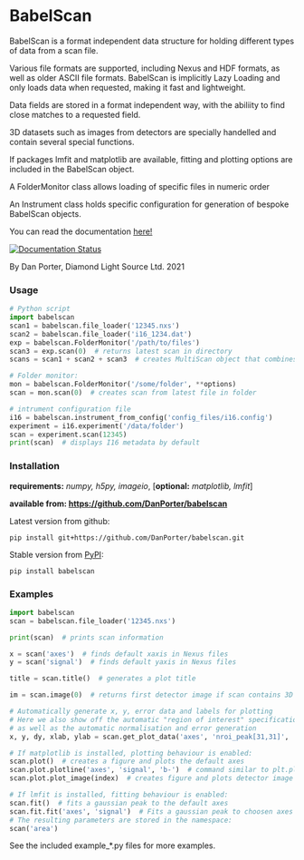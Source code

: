 # BabelScan
BabelScan is a format independent data structure for holding different types of data from a scan file.

Various file formats are supported, including Nexus and HDF formats, as well as older ASCII file formats. 
BabelScan is implicitly Lazy Loading and only loads data when requested, making it fast and lightweight.

Data fields are stored in a format independent way, with the abiliity to find close matches to a 
requested field.

3D datasets such as images from detectors are specially handelled and contain several special functions.

If packages lmfit and matplotlib are available, fitting and plotting options are included in the BabelScan object.

A FolderMonitor class allows loading of specific files in numeric order

An Instrument class holds specific configuration for generation of bespoke BabelScan objects.

You can read the documentation [here!](https://babelscan.readthedocs.io/en/latest/) 

[![Documentation Status](https://readthedocs.org/projects/babelscan/badge/?version=latest)](https://babelscan.readthedocs.io/en/latest/?badge=latest)

By Dan Porter, Diamond Light Source Ltd. 2021

### Usage
```python
# Python script
import babelscan
scan1 = babelscan.file_loader('12345.nxs')
scan2 = babelscan.file_loader('i16_1234.dat')
exp = babelscan.FolderMonitor('/path/to/files')
scan3 = exp.scan(0)  # returns latest scan in directory
scans = scan1 + scan2 + scan3  # creates MultiScan object that combines the 3 datasets

# Folder monitor:
mon = babelscan.FolderMonitor('/some/folder', **options)
scan = mon.scan(0)  # creates scan from latest file in folder

# intrument configuration file
i16 = babelscan.instrument_from_config('config_files/i16.config')
experiment = i16.experiment('/data/folder')
scan = experiment.scan(12345)
print(scan)  # displays I16 metadata by default
```

### Installation
**requirements:** *numpy, h5py, imageio*, [**optional:** *matplotlib, lmfit*]

**available from: https://github.com/DanPorter/babelscan**

Latest version from github:
```commandline
pip install git+https://github.com/DanPorter/babelscan.git
```
Stable version from [PyPI](https://pypi.org/project/babelscan/):
```commandline
pip install babelscan
```


### Examples
```python
import babelscan
scan = babelscan.file_loader('12345.nxs')

print(scan)  # prints scan information

x = scan('axes')  # finds default xaxis in Nexus files
y = scan('signal')  # finds default yaxis in Nexus files

title = scan.title()  # generates a plot title

im = scan.image(0)  # returns first detector image if scan contains 3D data

# Automatically generate x, y, error data and labels for plotting
# Here we also show off the automatic "region of interest" specification,
# as well as the automatic normalisation and error generation
x, y, dy, xlab, ylab = scan.get_plot_data('axes', 'nroi_peak[31,31]', '/count_time/Transmission', 'np.sqrt(x+0.1)')

# If matplotlib is installed, plotting behaviour is enabled:
scan.plot()  # creates a figure and plots the default axes
scan.plot.plotline('axes', 'signal', 'b-')  # command similar to plt.plot
scan.plot.plot_image(index)  # creates figure and plots detector image

# If lmfit is installed, fitting behaviour is enabled:
scan.fit()  # fits a gaussian peak to the default axes
scan.fit.fit('axes', 'signal')  # Fits a gaussian peak to choosen axes
# The resulting parameters are stored in the namespace:
scan('area')
```
See the included example_*.py files for more examples.